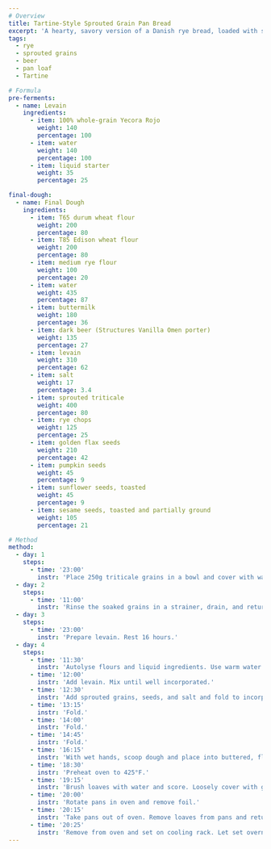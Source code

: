 ```yaml
---
# Overview
title: Tartine-Style Sprouted Grain Pan Bread
excerpt: 'A hearty, savory version of a Danish rye bread, loaded with sprouted grains and seeds, as well as dark beer, buttermilk, and honey. This is based on the master method in <i>Tartine No. 3</i>, and can be modified to use any number of sprouted grains, seeds, and flours. This recipe yields two 10x4” and two 8x3” pans.'
tags:
  - rye
  - sprouted grains
  - beer
  - pan loaf
  - Tartine

# Formula
pre-ferments:
  - name: Levain
    ingredients:
      - item: 100% whole-grain Yecora Rojo
        weight: 140
        percentage: 100
      - item: water
        weight: 140
        percentage: 100
      - item: liquid starter
        weight: 35
        percentage: 25

final-dough:
  - name: Final Dough
    ingredients:
      - item: T65 durum wheat flour
        weight: 200
        percentage: 80
      - item: T85 Edison wheat flour
        weight: 200
        percentage: 80
      - item: medium rye flour
        weight: 100
        percentage: 20
      - item: water
        weight: 435
        percentage: 87
      - item: buttermilk
        weight: 180
        percentage: 36
      - item: dark beer (Structures Vanilla Omen porter)
        weight: 135
        percentage: 27
      - item: levain
        weight: 310
        percentage: 62
      - item: salt
        weight: 17
        percentage: 3.4
      - item: sprouted triticale
        weight: 400
        percentage: 80
      - item: rye chops
        weight: 125
        percentage: 25
      - item: golden flax seeds
        weight: 210
        percentage: 42
      - item: pumpkin seeds
        weight: 45
        percentage: 9
      - item: sunflower seeds, toasted
        weight: 45
        percentage: 9
      - item: sesame seeds, toasted and partially ground
        weight: 105
        percentage: 21

# Method
method:
  - day: 1
    steps:
      - time: '23:00'
        instr: 'Place 250g triticale grains in a bowl and cover with water.'
  - day: 2
    steps:
      - time: '11:00'
        instr: 'Rinse the soaked grains in a strainer, drain, and return to bowl. Cover bowl with cheesecloth or a kitchen towel. Repeat this every 12 hours until grains have begun to sprout.'
  - day: 3
    steps:
      - time: '23:00'
        instr: 'Prepare levain. Rest 16 hours.'
  - day: 4
    steps:
      - time: '11:30'
        instr: 'Autolyse flours and liquid ingredients. Use warm water if bringing beer and buttermilk out of refrigerator.'
      - time: '12:00'
        instr: 'Add levain. Mix until well incorporated.'
      - time: '12:30'
        instr: 'Add sprouted grains, seeds, and salt and fold to incorporate.'
      - time: '13:15'
        instr: 'Fold.'
      - time: '14:00'
        instr: 'Fold.'
      - time: '14:45'
        instr: 'Fold.'
      - time: '16:15'
        instr: 'With wet hands, scoop dough and place into buttered, flour-lined bread pans. Use additional water to smooth the tops of the loaves with your hands. Begin ambient proof.'
      - time: '18:30'
        instr: 'Preheat oven to 425°F.'
      - time: '19:15'
        instr: 'Brush loaves with water and score. Loosely cover with greased foil and put in oven. (Smaller pans can be held out for 15 minutes.)'
      - time: '20:00'
        instr: 'Rotate pans in oven and remove foil.'
      - time: '20:15'
        instr: 'Take pans out of oven. Remove loaves from pans and return to oven to further caramelize the crust.'
      - time: '20:25'
        instr: 'Remove from oven and set on cooling rack. Let set overnight before cutting loaves open.'
---
```

